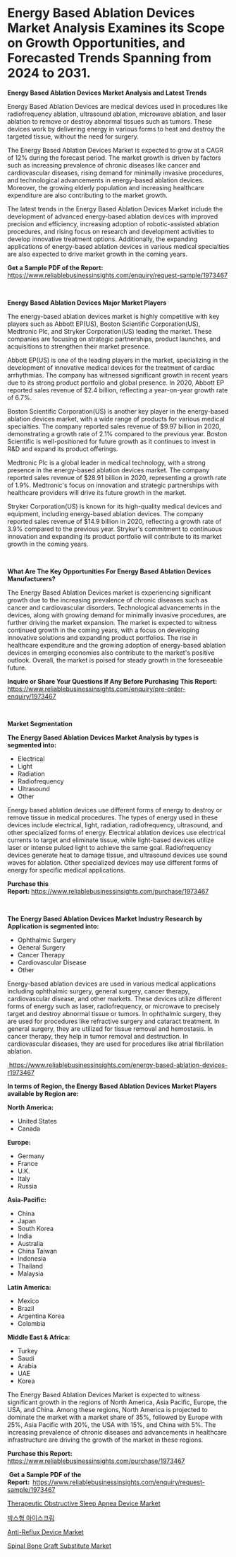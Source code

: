 <p><h1>Energy Based Ablation Devices Market Analysis Examines its Scope on Growth Opportunities, and Forecasted Trends Spanning from 2024 to 2031.</h1></p><p><strong>Energy Based Ablation Devices Market Analysis and Latest Trends</strong></p>
<p><p>Energy Based Ablation Devices are medical devices used in procedures like radiofrequency ablation, ultrasound ablation, microwave ablation, and laser ablation to remove or destroy abnormal tissues such as tumors. These devices work by delivering energy in various forms to heat and destroy the targeted tissue, without the need for surgery.</p><p>The Energy Based Ablation Devices Market is expected to grow at a CAGR of 12% during the forecast period. The market growth is driven by factors such as increasing prevalence of chronic diseases like cancer and cardiovascular diseases, rising demand for minimally invasive procedures, and technological advancements in energy-based ablation devices. Moreover, the growing elderly population and increasing healthcare expenditure are also contributing to the market growth.</p><p>The latest trends in the Energy Based Ablation Devices Market include the development of advanced energy-based ablation devices with improved precision and efficiency, increasing adoption of robotic-assisted ablation procedures, and rising focus on research and development activities to develop innovative treatment options. Additionally, the expanding applications of energy-based ablation devices in various medical specialties are also expected to drive market growth in the coming years.</p></p>
<p><strong>Get a Sample PDF of the Report:&nbsp;</strong> <a href="https://www.reliablebusinessinsights.com/enquiry/request-sample/1973467">https://www.reliablebusinessinsights.com/enquiry/request-sample/1973467</a></p>
<p>&nbsp;</p>
<p><strong>Energy Based Ablation Devices Major Market Players</strong></p>
<p><p>The energy-based ablation devices market is highly competitive with key players such as Abbott EP(US), Boston Scientific Corporation(US), Medtronic Plc, and Stryker Corporation(US) leading the market. These companies are focusing on strategic partnerships, product launches, and acquisitions to strengthen their market presence.</p><p>Abbott EP(US) is one of the leading players in the market, specializing in the development of innovative medical devices for the treatment of cardiac arrhythmias. The company has witnessed significant growth in recent years due to its strong product portfolio and global presence. In 2020, Abbott EP reported sales revenue of $2.4 billion, reflecting a year-on-year growth rate of 6.7%.</p><p>Boston Scientific Corporation(US) is another key player in the energy-based ablation devices market, with a wide range of products for various medical specialties. The company reported sales revenue of $9.97 billion in 2020, demonstrating a growth rate of 2.1% compared to the previous year. Boston Scientific is well-positioned for future growth as it continues to invest in R&D and expand its product offerings.</p><p>Medtronic Plc is a global leader in medical technology, with a strong presence in the energy-based ablation devices market. The company reported sales revenue of $28.91 billion in 2020, representing a growth rate of 1.9%. Medtronic's focus on innovation and strategic partnerships with healthcare providers will drive its future growth in the market.</p><p>Stryker Corporation(US) is known for its high-quality medical devices and equipment, including energy-based ablation devices. The company reported sales revenue of $14.9 billion in 2020, reflecting a growth rate of 3.9% compared to the previous year. Stryker's commitment to continuous innovation and expanding its product portfolio will contribute to its market growth in the coming years.</p></p>
<p>&nbsp;</p>
<p><strong>What Are The Key Opportunities For Energy Based Ablation Devices Manufacturers?</strong></p>
<p><p>The Energy Based Ablation Devices market is experiencing significant growth due to the increasing prevalence of chronic diseases such as cancer and cardiovascular disorders. Technological advancements in the devices, along with growing demand for minimally invasive procedures, are further driving the market expansion. The market is expected to witness continued growth in the coming years, with a focus on developing innovative solutions and expanding product portfolios. The rise in healthcare expenditure and the growing adoption of energy-based ablation devices in emerging economies also contribute to the market's positive outlook. Overall, the market is poised for steady growth in the foreseeable future.</p></p>
<p><strong>Inquire or Share Your Questions If Any Before Purchasing This Report:</strong> <a href="https://www.reliablebusinessinsights.com/enquiry/pre-order-enquiry/1973467">https://www.reliablebusinessinsights.com/enquiry/pre-order-enquiry/1973467</a></p>
<p>&nbsp;</p>
<p><strong>Market Segmentation</strong></p>
<p><strong>The Energy Based Ablation Devices Market Analysis by types is segmented into:</strong></p>
<p><ul><li>Electrical</li><li>Light</li><li>Radiation</li><li>Radiofrequency</li><li>Ultrasound</li><li>Other</li></ul></p>
<p><p>Energy based ablation devices use different forms of energy to destroy or remove tissue in medical procedures. The types of energy used in these devices include electrical, light, radiation, radiofrequency, ultrasound, and other specialized forms of energy. Electrical ablation devices use electrical currents to target and eliminate tissue, while light-based devices utilize laser or intense pulsed light to achieve the same goal. Radiofrequency devices generate heat to damage tissue, and ultrasound devices use sound waves for ablation. Other specialized devices may use different forms of energy for specific medical applications.</p></p>
<p><strong>Purchase this Report:&nbsp;</strong><a href="https://www.reliablebusinessinsights.com/purchase/1973467">https://www.reliablebusinessinsights.com/purchase/1973467</a></p>
<p>&nbsp;</p>
<p><strong>The Energy Based Ablation Devices Market Industry Research by Application is segmented into:</strong></p>
<p><ul><li>Ophthalmic Surgery</li><li>General Surgery</li><li>Cancer Therapy</li><li>Cardiovascular Disease</li><li>Other</li></ul></p>
<p><p>Energy-based ablation devices are used in various medical applications including ophthalmic surgery, general surgery, cancer therapy, cardiovascular disease, and other markets. These devices utilize different forms of energy such as laser, radiofrequency, or microwave to precisely target and destroy abnormal tissue or tumors. In ophthalmic surgery, they are used for procedures like refractive surgery and cataract treatment. In general surgery, they are utilized for tissue removal and hemostasis. In cancer therapy, they help in tumor removal and destruction. In cardiovascular diseases, they are used for procedures like atrial fibrillation ablation.</p></p>
<p><a href="https://www.reliablebusinessinsights.com/energy-based-ablation-devices-r1973467">&nbsp;https://www.reliablebusinessinsights.com/energy-based-ablation-devices-r1973467</a></p>
<p><strong>In terms of Region, the Energy Based Ablation Devices Market Players available by Region are:</strong></p>
<p>
    <p> <strong> North America: </strong>
        <ul>
            <li>United States</li>
            <li>Canada</li>
        </ul>
        </p> 
    <p> <strong> Europe: </strong>
        <ul>
            <li>Germany</li>
            <li>France</li>
            <li>U.K.</li>
            <li>Italy</li>
            <li>Russia</li>
        </ul>
        </p> 
    <p> <strong> Asia-Pacific: </strong>
        <ul>
            <li>China</li>
            <li>Japan</li>
            <li>South Korea</li>
            <li>India</li>
            <li>Australia</li>
            <li>China Taiwan</li>
            <li>Indonesia</li>
            <li>Thailand</li>
            <li>Malaysia</li>
        </ul>
        </p> 
    <p> <strong> Latin America: </strong>
        <ul>
            <li>Mexico</li>
            <li>Brazil</li>
            <li>Argentina Korea</li>
            <li>Colombia</li>
        </ul>
        </p> 
    <p> <strong> Middle East & Africa: </strong>
        <ul>
            <li>Turkey</li>
            <li>Saudi</li>
            <li>Arabia</li>
            <li>UAE</li>
            <li>Korea</li>
        </ul>
    </p>
    </p>
<p><p>The Energy Based Ablation Devices Market is expected to witness significant growth in the regions of North America, Asia Pacific, Europe, the USA, and China. Among these regions, North America is projected to dominate the market with a market share of 35%, followed by Europe with 25%, Asia Pacific with 20%, the USA with 15%, and China with 5%. The increasing prevalence of chronic diseases and advancements in healthcare infrastructure are driving the growth of the market in these regions.</p></p>
<p><strong>Purchase this Report: </strong><a href="https://www.reliablebusinessinsights.com/purchase/1973467">https://www.reliablebusinessinsights.com/purchase/1973467</a></p>
<p>&nbsp;<strong>Get a Sample PDF of the Report:&nbsp;&nbsp;</strong><a href="https://www.reliablebusinessinsights.com/enquiry/request-sample/1973467">https://www.reliablebusinessinsights.com/enquiry/request-sample/1973467</a></p>
<p><strong></strong></p>
<p><p><a href="https://github.com/kaiserrayhan25/Market-Research-Report-List-1/blob/main/therapeutic-obstructive-sleep-apnea-device-market.md">Therapeutic Obstructive Sleep Apnea Device Market</a></p><p><a href="https://github.com/nigaleamar09/Market-Research-Report-List-2/blob/main/351545677248.md">박스형 아이스크림</a></p><p><a href="https://github.com/maesanjaya8/Market-Research-Report-List-1/blob/main/anti-reflux-device-market.md">Anti-Reflux Device Market</a></p><p><a href="https://github.com/sowravmitra0/Market-Research-Report-List-1/blob/main/spinal-bone-graft-substitute-market.md">Spinal Bone Graft Substitute Market</a></p></p>